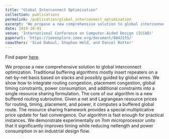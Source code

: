```yaml
---
title: "Global Interconnect Optimization"
collection: publications
permalink: /publication/global_interconnect_optimization
excerpt: 'We propose a new comprehensive solution to global interconnect optimization.'
date: 2019-10-01
venue: 'International Conference on Computer-Aided Design (ICCAD)'
paperurl: 'https://ieeexplore.ieee.org/document/8942155/'
coauthors: 'Siad Daboul, Stephan Held, and Daniel Rotter'
---
```


Find paper [here](https://ieeexplore.ieee.org/document/8942155/).

We propose a new comprehensive solution to global interconnect optimization. Traditional buffering algorithms mostly insert repeaters on a net-by-net basis based on slacks and possibly guided by global wires. We show how to integrate routing congestion, placement congestion, global timing constraints, power consumption, and additional constraints into a single resource sharing formulation. The core of our algorithm is a new buffered routing subroutine. Given a net and Lagrangean resource prices for routing, timing, placement, and power, it computes a buffered global route. The resource sharing framework provides a special multiplicative price update for fast convergence. Our algorithm is fast enough for practical instances. We demonstrate experimentally on 7nm microprocessor units that it significantly improves timing while reducing netlength and power consumption in an industrial design flow.
